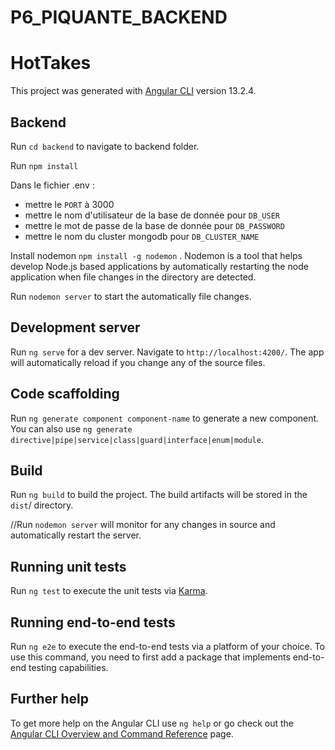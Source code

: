 # P6_PIQUANTE_BACKEND
# HotTakes

This project was generated with [Angular CLI](https://github.com/angular/angular-cli) version 13.2.4.

## Backend
Run `cd backend` to navigate to backend folder.

Run `npm install`

 Dans le fichier .env :
- mettre le `PORT` à 3000
- mettre le nom d'utilisateur de la base de donnée pour `DB_USER` 
- mettre le mot de passe de la base de donnée pour `DB_PASSWORD`
- mettre le nom du cluster mongodb pour `DB_CLUSTER_NAME`

Install nodemon `npm install -g nodemon` . Nodemon is a tool that helps develop Node.js based applications by automatically restarting the node application when file changes in the directory are detected.

Run `nodemon server` to start the automatically file changes.

## Development server

Run `ng serve` for a dev server. Navigate to `http://localhost:4200/`. The app will automatically reload if you change any of the source files.

## Code scaffolding

Run `ng generate component component-name` to generate a new component. You can also use `ng generate directive|pipe|service|class|guard|interface|enum|module`.

## Build
Run `ng build` to build the project. The build artifacts will be stored in the `dist`/ directory.

//Run `nodemon server` will monitor for any changes in source and automatically restart the server.

## Running unit tests

Run `ng test` to execute the unit tests via [Karma](https://karma-runner.github.io).

## Running end-to-end tests
Run `ng e2e` to execute the end-to-end tests via a platform of your choice. To use this command, you need to first add a package that implements end-to-end testing capabilities.

## Further help

To get more help on the Angular CLI use `ng help` or go check out the [Angular CLI Overview and Command Reference](https://angular.io/cli) page.
